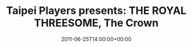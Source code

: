 ---
templateKey: event
guid: 0895e510-6eab-11ea-99c5-002590d1d1b0
date: 2011-06-25T14:00:00+00:00
eventTime: '2pm'
title: 'Taipei Players presents: THE ROYAL THREESOME, The Crown'
artist: 'Taipei Players presents: THE ROYAL THREESOME'
city: Taipei
venue: The Crown
group: LEO37
guests: LEO37
---